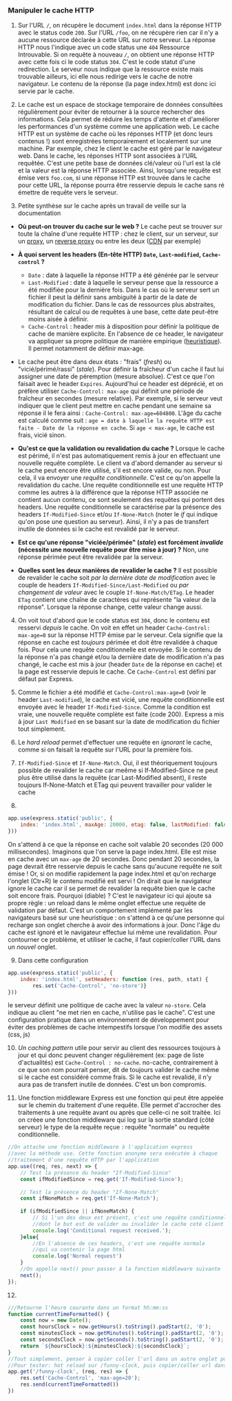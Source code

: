 ### Manipuler le cache HTTP

1. Sur l'URL `/`, on récupère le document `index.html` dans la réponse HTTP avec le status code `200`. Sur l'URL `/foo`, on ne récupère rien car il n'y a aucune ressource déclarée à cette URL sur notre serveur. La réponse HTTP nous l'indique avec un code status une `404` Ressource Introuvable. Si on requête à nouveau `/`, on obtient une réponse HTTP avec cette fois ci le code status `304`. C'est le code statut d'une redirection. Le serveur nous indique que la ressource existe mais trouvable ailleurs, ici elle nous redirige vers le cache de notre navigateur. Le contenu de la réponse (la page index.html) est donc ici servie par le cache.

2. Le cache est un espace de stockage temporaire de données consultées régulièrement pour éviter de retourner à la source rechercher des informations. Cela permet de réduire les temps d'attente et d'améliorer les performances d'un système comme une application web. Le cache HTTP est un système de cache où les réponses HTTP (et donc leurs contenus !) sont enregistrées temporairement et localement sur une machine. Par exemple, chez le client le cache est géré par le navigateur web. Dans le cache, les réponses HTTP sont associées à l'URL requêtée. C'est une petite base de données clé/valeur où l'url est la clé et la valeur est la réponse HTTP associée. Ainsi, lorsqu'une requête est émise vers `foo.com`, si une réponse HTTP est trouvée dans le cache pour cette URL, la réponse pourra être resservie depuis le cache sans ré émettre de requête vers le serveur. 


3. Petite synthèse sur le cache après un travail de veille sur la documentation

- **Où peut-on trouver du cache sur le web ?** Le cache peut se trouver sur toute la chaîne d'une requête HTTP : chez le client, sur un serveur, sur un [proxy](https://fr.wikipedia.org/wiki/Proxy), un [reverse proxy](https://fr.wikipedia.org/wiki/Proxy_inverse) ou entre les deux ([CDN](https://fr.wikipedia.org/wiki/R%C3%A9seau_de_diffusion_de_contenu) par exemple)


- **À quoi servent les headers (En-tête HTTP) `Date`, `Last-modified`, `Cache-control` ?**
  - `Date` : date à laquelle la réponse HTTP a été générée par le serveur
  - `Last-Modified` : date à laquelle le serveur pense que la ressource a été modifiée pour la dernière fois. Dans le cas où le serveur sert un fichier il peut la définir sans ambiguité à partir de la date de modification du fichier. Dans le cas de ressources plus abstraites, résultant de calcul ou de requêtes à une base, cette date peut-être moins aisée à définir.
  - `Cache-Control` : header mis à disposition pour définir la politique de cache de manière explicite. En l'absence de ce header, le navigateur va appliquer sa propre politique de manière empirique ([heuristique](https://developer.mozilla.org/en-US/docs/Web/HTTP/Caching#heuristic_caching)). Il permet notamment de définir max-age.


- Le cache peut être dans deux états : "frais" (*fresh*) ou "vicié/périmé/rassi" (*stale*). Pour définir la fraîcheur d'un cache il faut lui assigner une date de péremption (mesure absolue). C'est ce que l'on faisait avec le header `Expires`. Aujourd'hui ce header est déprécié, et on préfère utiliser `Cache-Control: max-age` qui définit une période de fraîcheur en secondes (mesure relative). Par exemple, si le serveur veut indiquer que le client peut mettre en cache pendant une semaine sa réponse il le fera ainsi : `Cache-Control: max-age=604800`. L'âge du cache est calculé comme suit : `age = date à laquelle la requête HTTP est faite - Date de la réponse en cache`. Si `age < max-age`, le cache est frais, vicié sinon.
- **Qu'est ce que la validation ou revalidation du cache ?** Lorsque le cache est périmé, il n'est pas automatiquement remis à jour en effectuant une nouvelle requête complète. Le client va d'abord demander au serveur si le cache peut encore être utilisé, s'il est encore valide, ou non. Pour cela, il va envoyer une *requête conditionnelle*. C'est ce qu'on appelle la revalidation du cache. Une requête conditionnelle est une requête HTTP comme les autres à la différence que la réponse HTTP associée ne contient aucun contenu, ce sont seulement des requêtes qui portent des headers. Une requête conditionnelle se caractérise par la présence des headers `If-Modified-Since` et/ou `If-None-Match` (noter le *if* qui indique qu'on pose une question au serveur). Ainsi, il n'y a pas de transfert inutile de données si le cache est revalidé par le serveur.
-  **Est ce qu'une réponse "viciée/périmée" (*stale*) est forcément *invalide* (nécessite une nouvelle requête pour être mise à jour) ?** Non, une réponse périmée peut être revalidée par la serveur.
-  **Quelles sont les deux manières de revalider le cache ?** Il est possible de revalider le cache soit *par la dernière date de modification* avec le couple de headers `If-Modified-Since/Last-Modified` ou *par changement de valeur* avec le couple `If-None-Match/ETag`. Le header `ETag` contient une chaîne de caractères qui représente "la valeur de la réponse". Lorsque la réponse change, cette valeur change aussi.


4. On voit tout d'abord que le code status est `304`, donc le contenu est resservi *depuis* le cache. On voit en effet un header `Cache-Control: max-age=0` sur la réponse HTTP émise par le serveur. Cela signifie que la réponse en cache est *toujours* périmée et doit être revalidée à chaque fois. Pour cela une requête conditionnelle est envoyée. Si le contenu de la réponse n'a pas changé et/ou la dernière date de modification n'a pas changé, le cache est mis à jour (header `Date` de la réponse en cache) et la page est resservie depuis le cache. Ce `Cache-Control` est défini par défaut par Express.


5. Comme le fichier a été modifié et `Cache-Control:max-age=0` (voir le header `Last-modified`), le cache est vicié, une requête conditionnelle est envoyée avec le header `If-Modified-Since`. Comme la condition est vraie, une nouvelle requête complète est faite (code 200). Express a mis à jour `Last Modified` en se basant sur la date de modification du fichier tout simplement.


6. Le *hard reload* permet d'effectuer une requête en *ignorant* le cache, comme si on faisait la requête sur l'URL pour la première fois.


7. `If-Modified-Since` et `If-None-Match`. Oui, il est théoriquement toujours possible de revalider le cache car meême si If-Modified-Since ne peut plus être utilisé dans la requête (car Last-Modified absent), il reste toujours If-None-Match et ETag qui peuvent travailler pour valider le cache

8.

~~~js
app.use(express.static('public', {
    index: 'index.html', maxAge: 20000, etag: false, lastModified: false
}))
~~~

On s'attend à ce que la réponse en cache soit valable 20 secondes (20 000 millisecondes). Imaginons que l'on serve la page index.html. Elle est mise en cache avec un `max-age` de 20 secondes. Donc pendant 20 secondes, la page devrait être resservie depuis le cache sans qu'aucune requête ne soit émise ! Or, si on modifie rapidement la page index.html et qu'on recharge l'onglet (Ctr+R) le contenu modifié est servi ! On dirait que le navigateur ignore le cache car il se permet de revalider la requête bien que le cache soit encore frais. Pourquoi (diable) ? C'est le navigateur ici qui ajoute sa propre règle : un reload dans le même onglet effectue une requête de validation par défaut. C'est un comportement implémenté par les navigateurs basé sur une heuristique : on s'attend à ce qu'une personne qui recharge son onglet cherche à avoir des informations à jour. Donc l'âge du cache est ignoré et le navigateur effectue lui même une revalidation. Pour contourner ce problème, et utiliser le cache, il faut copier/coller l'URL dans un *nouvel* onglet.

9. Dans cette configuration 

~~~js
app.use(express.static('public', {
    index: 'index.html', setHeaders: function (res, path, stat) {
        res.set('Cache-Control', 'no-store')}
}))
~~~

le serveur définit une politique de cache avec la valeur `no-store`. Cela indique au client "ne met rien en cache, n'utilise pas le cache". C'est une configuration pratique dans un environnement de développement pour éviter des problèmes de cache intempestifs lorsque l'on modifie des assets (css, js)



10. *Un caching pattern* utile pour servir au client des ressources toujours à jour et qui donc peuvent changer régulièrement (ex: page de liste d'actualités) est `Cache-Control : no-cache`. no-cache, contrairement à ce que son nom pourrait penser, dit de toujours valider le cache même si le cache est considéré comme frais. Si le cache est revalidé, il n'y aura pas de transfert inutile de données. C'est un bon compromis.


11.  Une fonction middleware Express est une fonction qui peut être appelée sur le chemin du traitement d'une requête. Elle permet d'accrocher des traitements à une requête avant ou après que celle-ci ne soit traitée. Ici on créee une fonction middleware qui log sur la sortie standard (côté serveur) le type de la requête reçue : requête "normale" ou requête conditionnelle.

~~~js
//On attache une fonction middleware à l'application express
//avec la méthode use. Cette fonction anonyme sera exécutée à chaque
//traitement d'une requête HTTP par l'application
app.use((req, res, next) => {
    // Test la présence du header "If-Modified-Since"
    const ifModifiedSince = req.get('If-Modified-Since');
    
    // Test la présence du header "If-None-Match"
    const ifNoneMatch = req.get('If-None-Match');
    
    if (ifModifiedSince || ifNoneMatch) {
        // Si l'un des deux est présent, c'est une requête conditionnelle
        //dont le but est de valider ou invalider le cache coté client
        console.log('Conditional request received.');
    }else{
        //En l'absence de ces headers, c'est une requête normale
        //qui va contenir la page html
        console.log('Normal request')
    }
    //On appelle next() pour passer à la fonction middleware suivante
    next();
});
~~~


12.  

~~~js
///Retourne l'heure courante dans un format hh:mm:ss
function currentTimeFormatted() {
    const now = new Date();
    const hoursClock = now.getHours().toString().padStart(2, '0');
    const minutesClock = now.getMinutes().toString().padStart(2, '0');
    const secondsClock = now.getSeconds().toString().padStart(2, '0');
    return `${hoursClock}:${minutesClock}:${secondsClock}`;
}
//Tout simplement, penser à copier coller l'url dans un autre onglet pour utiliser le cache. Cf question 8.
//Pour tester: hot reload sur /funny-clock, puis copier/coller url dans un autre tab
app.get('/funny-clock', (req, res) => {
    res.set('Cache-Control', 'max-age=20');
    res.send(currentTimeFormatted())
})
~~~